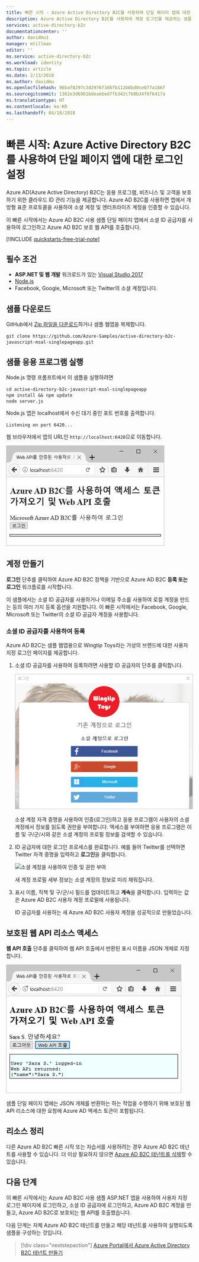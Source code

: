 ```yaml
---
title: 빠른 시작 - Azure Active Directory B2C를 사용하여 단일 페이지 앱에 대한 로그인 설정 | Microsoft Docs
description: Azure Active Directory B2C를 사용하여 계정 로그인을 제공하는 샘플 단일 페이지 응용 프로그램을 실행합니다.
services: active-directory-b2c
documentationcenter: ''
author: davidmu1
manager: mtillman
editor: ''
ms.service: active-directory-b2c
ms.workload: identity
ms.topic: article
ms.date: 2/13/2018
ms.author: davidmu
ms.openlocfilehash: 96baf0297c3d2976f3d6fb112b0bd0ce077a186f
ms.sourcegitcommit: 1362e3d6961bdeaebed7fb342c7b0b34f6f6417a
ms.translationtype: HT
ms.contentlocale: ko-KR
ms.lasthandoff: 04/18/2018
---
```

# <a name="quickstart-set-up-sign-in-for-a-single-page-app-using-azure-active-directory-b2c"></a>빠른 시작: Azure Active Directory B2C를 사용하여 단일 페이지 앱에 대한 로그인 설정 

Azure AD(Azure Active Directory) B2C는 응용 프로그램, 비즈니스 및 고객을 보호하기 위한 클라우드 ID 관리 기능을 제공합니다. Azure AD B2C를 사용하면 앱에서 개방형 표준 프로토콜을 사용하여 소셜 계정 및 엔터프라이즈 계정을 인증할 수 있습니다.

이 빠른 시작에서는 Azure AD B2C 사용 샘플 단일 페이지 앱에서 소셜 ID 공급자를 사용하여 로그인하고 Azure AD B2C 보호 웹 API를 호출합니다.

[!INCLUDE [quickstarts-free-trial-note](../../includes/quickstarts-free-trial-note.md)]

## <a name="prerequisites"></a>필수 조건

* **ASP.NET 및 웹 개발** 워크로드가 있는 [Visual Studio 2017](https://www.visualstudio.com/downloads/)
* [Node.js](https://nodejs.org/en/download/)
* Facebook, Google, Microsoft 또는 Twitter의 소셜 계정입니다.

## <a name="download-the-sample"></a>샘플 다운로드

GitHub에서 [Zip 파일을 다운로드](https://github.com/Azure-Samples/active-directory-b2c-javascript-msal-singlepageapp/archive/master.zip)하거나 샘플 웹앱을 복제합니다.

```
git clone https://github.com/Azure-Samples/active-directory-b2c-javascript-msal-singlepageapp.git
```

## <a name="run-the-sample-application"></a>샘플 응용 프로그램 실행

Node.js 명령 프롬프트에서 이 샘플을 실행하려면 

```
cd active-directory-b2c-javascript-msal-singlepageapp
npm install && npm update
node server.js
```

Node.js 앱은 localhost에서 수신 대기 중인 포트 번호를 출력합니다.

```
Listening on port 6420...
```

웹 브라우저에서 앱의 URL인 `http://localhost:6420`으로 이동합니다.

![브라우저의 샘플 앱](media/active-directory-b2c-quickstarts-spa/sample-app-spa.png)

## <a name="create-an-account"></a>계정 만들기

**로그인** 단추를 클릭하여 Azure AD B2C 정책을 기반으로 Azure AD B2C **등록 또는 로그인** 워크플로를 시작합니다. 

이 샘플에서는 소셜 ID 공급자를 사용하거나 이메일 주소를 사용하여 로컬 계정을 만드는 등의 여러 가지 등록 옵션을 지원합니다. 이 빠른 시작에서는 Facebook, Google, Microsoft 또는 Twitter의 소셜 ID 공급자 계정을 사용합니다. 

### <a name="sign-up-using-a-social-identity-provider"></a>소셜 ID 공급자를 사용하여 등록

Azure AD B2C는 샘플 웹앱용으로 Wingtip Toys라는 가상의 브랜드에 대한 사용자 지정 로그인 페이지를 제공합니다. 

1. 소셜 ID 공급자를 사용하여 등록하려면 사용할 ID 공급자의 단추를 클릭합니다.

    ![로그인 또는 등록 공급자](media/active-directory-b2c-quickstarts-spa/sign-in-or-sign-up-spa.png)

    소셜 계정 자격 증명을 사용하여 인증(로그인)하고 응용 프로그램이 사용자의 소셜 계정에서 정보를 읽도록 권한을 부여합니다. 액세스를 부여하면 응용 프로그램은 이름 및 구/군/시와 같은 소셜 계정의 프로필 정보를 검색할 수 있습니다. 

2. ID 공급자에 대한 로그인 프로세스를 완료합니다. 예를 들어 Twitter를 선택하면 Twitter 자격 증명을 입력하고 **로그인**을 클릭합니다.

    ![소셜 계정을 사용하여 인증 및 권한 부여](media/active-directory-b2c-quickstarts-spa/twitter-authenticate-authorize-spa.png)

    새 계정 프로필 세부 정보는 소셜 계정의 정보로 미리 채워집니다. 

3. 표시 이름, 직책 및 구/군/시 필드를 업데이트하고 **계속**을 클릭합니다.  입력하는 값은 Azure AD B2C 사용자 계정 프로필에 사용됩니다.

    ID 공급자를 사용하는 새 Azure AD B2C 사용자 계정을 성공적으로 만들었습니다. 

## <a name="access-a-protected-web-api-resource"></a>보호된 웹 API 리소스 액세스

**웹 API 호출** 단추를 클릭하여 웹 API 호출에서 반환된 표시 이름을 JSON 개체로 지정합니다. 

![웹 API 응답](media/active-directory-b2c-quickstarts-spa/call-api-spa.png)

샘플 단일 페이지 앱에는 JSON 개체를 반환하는 하는 작업을 수행하기 위해 보호된 웹 API 리소스에 대한 요청에 Azure AD 액세스 토큰이 포함됩니다.

## <a name="clean-up-resources"></a>리소스 정리

다른 Azure AD B2C 빠른 시작 또는 자습서를 사용하려는 경우 Azure AD B2C 테넌트를 사용할 수 있습니다. 더 이상 필요하지 않으면 [Azure AD B2C 테넌트를 삭제](active-directory-b2c-faqs.md#how-do-i-delete-my-azure-ad-b2c-tenant)할 수 있습니다.

## <a name="next-steps"></a>다음 단계

이 빠른 시작에서는 Azure AD B2C 사용 샘플 ASP.NET 앱을 사용하여 사용자 지정 로그인 페이지에 로그인하고, 소셜 ID 공급자에 로그인하고, Azure AD B2C 계정을 만들고, Azure AD B2C로 보호되는 웹 API를 호출했습니다. 

다음 단계는 자체 Azure AD B2C 테넌트를 만들고 해당 테넌트를 사용하여 실행되도록 샘플을 구성하는 것입니다. 

> [!div class="nextstepaction"]
> [Azure Portal에서 Azure Active Directory B2C 테넌트 만들기](active-directory-b2c-get-started.md)